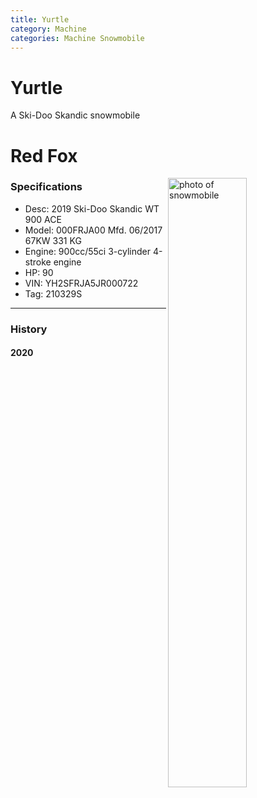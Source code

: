 ```yaml
---
title: Yurtle
category: Machine
categories: Machine Snowmobile
---
```


# Yurtle

A Ski-Doo Skandic snowmobile

# Red Fox
<img src="/img/2020-Yurtle.jpeg" alt="photo of snowmobile" style="width: 50%;" align="right">

### Specifications
- Desc: 2019 Ski-Doo Skandic WT 900 ACE
- Model: 000FRJA00 Mfd. 06/2017 67KW 331 KG
- Engine: 900cc/55ci 3-cylinder 4-stroke engine
- HP: 90
- VIN: YH2SFRJA5JR000722
- Tag: 210329S

---
### History

#### 2020